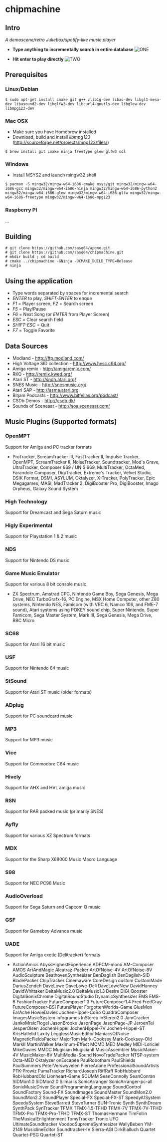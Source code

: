 chipmachine
===========

## Intro

*A demoscene/retro Jukebox/spotify-like  music player*

* **Type anything to incrementally search in entire database**
![ONE](http://apone.org:8080/chipmachine/cs1.png)

* **Hit enter to play directly**
![TWO](http://apone.org:8080/chipmachine/cs2.png)


## Prerequisites

### Linux/Debian

```
$ sudo apt-get install cmake git g++ zlib1g-dev libao-dev libgl1-mesa-dev libasound2-dev libglfw3-dev libcurl4-gnutls-dev libglew-dev libmpg123-dev
```

### Mac OSX

* Make sure you have Homebrew installed
* Download, build and install _libmpg123_ (http://sourceforge.net/projects/mpg123/files/)

```
$ brew install git cmake ninja freetype glew glfw3 sdl
```

### Windows

* Install MSYS2 and launch mingw32 shell

```
$ pacman -S mingw32/mingw-w64-i686-cmake msys/git mingw32/mingw-w64-i686-gcc mingw32/mingw-w64-i686-ninja mingw32/mingw-w64-i686-python2 mingw32/mingw-w64-i686-glew mingw32/mingw-w64-i686-glfw mingw32/mingw-w64-i686-freetype mingw32/mingw-w64-i686-mpg123
```

### Raspberry PI

...

## Building

	# git clone https://github.com/sasq64/apone.git
	# git clone https://github.com/sasq64/chipmachine.git
	# mkdir build ; cd build
	# cmake ../chipmachine -GNinja -DCMAKE_BUILD_TYPE=Release
	# ninja

## Using the application

* Type words separated by spaces for incremental search
* *ENTER* to play, *SHIFT-ENTER* to enque
* *F1* = Player screen, *F2* = Search screen
* *F5* = Play/Pause
* *F6* = Next Song (or *ENTER* from Player Screen)
* *ESC* = Clear search field
* *SHIFT-ESC* = Quit
* *F7* = Toggle Favorite

## Data Sources

* Modland - http://ftp.modland.com/
* High Voltage SID collection - http://www.hvsc.c64.org/
* Amiga remix - http://amigaremix.com/
* RKO - http://remix.kwed.org/
* Atari ST - http://sndh.atari.org/
* SNES Music - http://snesmusic.org/
* Atari SAP - http://asma.atari.org
* Bitjam Podcasts - http://www.bitfellas.org/podcast/
* CSDb Demos - http://csdb.dk/
* Sounds of Scenesat - http://sos.scenesat.com/

## Music Plugins (Supported formats)

### OpenMPT

Support for Amiga and PC tracker formats

* ProTracker, ScreamTracker III, FastTracker II, Impulse Tracker, OpenMPT, ScreamTracker II, NoiseTracker, Soundtracker, Mod's Grave, UltraTracker, Composer 669 / UNIS 669, MultiTracker, OctaMed, Farandole Composer, DigiTracker, Extreme's Tracker, Velvet Studio, DSIK Format, DSMI, ASYLUM, Oktalyzer, X-Tracker, PolyTracker, Epic Megagames, MASI, MadTracker 2, DigiBooster Pro, DigiBooster, Imago Orpheus, Galaxy Sound System

### High Technology

Support for Dreamcast and Sega Saturn music

### Higly Experimental

Support for Playstation 1 & 2 music

### NDS

Support for Nintendo DS music

### Game Music Emulator

Support for various 8 bit console music

* ZX Spectrum, Amstrad CPC, Nintendo Game Boy, Sega Genesis, Mega Drive, NEC TurboGrafx-16, PC Engine, MSX Home Computer, other Z80 systems, Nintendo NES, Famicom (with VRC 6, Namco 106, and FME-7 sound), Atari systems using POKEY sound chip, Super Nintendo, Super Famicom, Sega Master System, Mark III, Sega Genesis, Mega Drive, BBC Micro

### SC68

Support for Atari 16 bit music

### USF

Support for Nintendo 64 music

### StSound

Support for Atari ST music (older formats)

### ADplug

Support for PC soundcard music

### MP3

Support for MP3 music

### Vice

Support for Commodore C64 music

### Hively

Support for AHX and HVL amiga music

### RSN

Support for RAR packed music (primarily SNES)

### Ayfly

Support for various XZ Spectrum formats

### MDX

Support for the Sharp X68000 Music Macro Language

### S98

Support for NEC PC98 Music

### AudioOverload

Support for Sega Saturn and Capcom Q music

### GSF

Support for Gameboy Advance music

### UADE

Support for Amiga exotic (Delitracker) formats

* ActionAmics AbyssHighestExperience ADPCM-mono AM-Composer AMOS ArtAndMagic Alcatraz-Packer ArtOfNoise-4V ArtOfNoise-8V AudioSculpture BeathovenSynthesizer BenDaglish BenDaglish-SID BladePacker ChipTracker Cinemaware CoreDesign custom CustomMade DariusZendeh DaveLowe DaveLowe-Deli DaveLoweNew DavidHanney DavidWhittaker DeltaMusic2.0 DeltaMusic1.3 Desire DIGI-Booster DigitalSonixChrome DigitalSoundStudio DynamicSynthesizer EMS EMS-6 FashionTracker FutureComposer1.3 FutureComposer1.4 Fred FredGray FutureComposer-BSI FuturePlayer ForgottenWorlds-Game GlueMon EarAche HowieDavies JochenHippel-CoSo QuadraComposer ImagesMusicSystem Infogrames InStereo InStereo2.0 JamCracker JankoMrsicFlogel JasonBrooke JasonPage JasonPage-JP JeroenTel JesperOlsen JochenHippel JochenHippel-7V Jochen-Hippel-ST KrisHatlelid Laxity LegglessMusicEditor ManiacsOfNoise MagneticFieldsPacker MajorTom Mark-Cooksey Mark-Cooksey-Old MarkII MartinWalker Maximum-Effect MCMD MED Medley MIDI-Loriciel MikeDavies MMDC Mugician MugicianII MusicAssembler MusicMaker-4V MusicMaker-8V MultiMedia-Sound NovoTradePacker NTSP-system Octa-MED Oktalyzer onEscapee PaulRobotham PaulShields PaulSummers PeterVerswyvelen PierreAdane ProfessionalSoundArtists PTK-Prowiz PumaTracker RichardJoseph RiffRaff RobHubbard RobHubbardOld Lionheart-Game SCUMM SeanConnolly SeanConran SIDMon1.0 SIDMon2.0 Silmarils SonicArranger SonicArranger-pc-all SonixMusicDriver SoundProgrammingLanguage SoundControl SoundFactory Sound-FX SoundImages SoundMaster SoundMon2.0 SoundMon2.2 SoundPlayer Special-FX Special-FX-ST SpeedyA1System SpeedySystem SteveBarrett SteveTurner SUN-Tronic Synth SynthDream SynthPack SynTracker TFMX TFMX-1.5-TFHD TFMX-7V TFMX-7V-TFHD TFMX-Pro TFMX-Pro-TFHD TFMX-ST ThomasHermann TimFollin TheMusicalEnlightenment TomyTracker Tronic UFO UltimateSoundtracker VoodooSupremeSynthesizer WallyBeben YM-2149 MusiclineEditor Soundtracker-IV Sierra-AGI DirkBialluch Quartet Quartet-PSG Quartet-ST 

